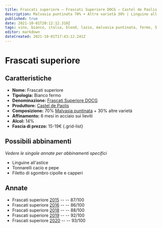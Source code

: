 ```yaml
---
title: Frascati superiore – Frascati Superiore DOCG – Castel de Paolis – Lazio (IT) – 15-19€ – 3★-5★
description: Malvasia puntinata 70% + Altre varietà 30% | Linguine all'astice – Tonnarelli cacio e pepe – Filetto di sgombro cipolle e capperi
published: true
date: 2021-10-01T20:12:12.310Z
tags: vino, bianco, italia, blend, lazio, malvasia puntinata, fermo, 5 stelle, Prezzi: 15-19€, linguine all'astice, tonnarelli cacio e pepe, Filetto di sgombro cipolle e capperi
editor: markdown
dateCreated: 2021-10-01T17:43:12.241Z
---
```


# Frascati superiore

## Caratteristiche
- **Nome:** Frascati superiore
- **Tipologia:** Bianco fermo
- **Denominazione:** [Frascati Superiore DOCG](/denominazioni/Italia/Lazio/DOCG/Frascati-Superiore)
- **Produttore:** [Castel de Paolis](/produttori/Italia/Lazio/Castel-de-Paolis) 
- **Composizione:** 70% [Malvasia puntinata](/vitigni/Italia/bacca-bianca/malvasia-puntinata) + 30% altre varietà
- **Affinamento:** 6 mesi in acciaio sui lieviti
- **Alcol:** 14%
- **Fascia di prezzo:** 15-19€
{.grid-list}



## Possibili abbinamenti
*Vedere le singole annate per abbinamenti specifici*

- Linguine all'astice
- Tonnarelli cacio e pepe
- Filetto di sgombro cipolle e capperi

## Annate
- Frascati superiore [2015](/vini/Italia/Lazio/Castel-de-Paolis/Frascati-superiore/2015) -- <span class="star-3"></span> -- 87/100
- Frascati superiore [2016](/vini/Italia/Lazio/Castel-de-Paolis/Frascati-superiore/2016) -- <span class="star-3"></span> -- 86/100
- Frascati superiore [2018](/vini/Italia/Lazio/Castel-de-Paolis/Frascati-superiore/2018) -- <span class="star-3"></span> -- 88/100
- Frascati superiore [2019](/vini/Italia/Lazio/Castel-de-Paolis/Frascati-superiore/2019) -- <span class="star-5"></span> -- 92/100
- Frascati superiore [2020](/vini/Italia/Lazio/Castel-de-Paolis/Frascati-superiore/2020) -- <span class="star-5"></span> -- 93/100

